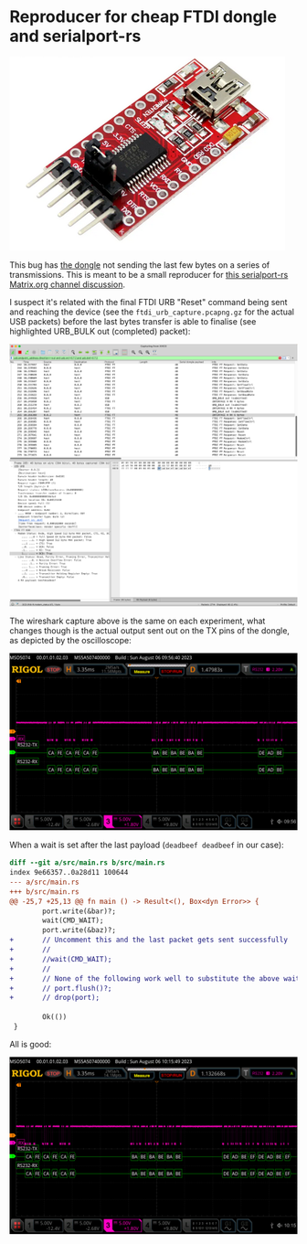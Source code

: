 # Reproducer for cheap FTDI dongle and serialport-rs

![cheap FTDI dongle](./img/ft232rt.png)

This bug has [the dongle](https://www.aliexpress.com/item/4001105371136.html) not sending the last few bytes on a series of transmissions. This is meant to be a small reproducer for [this serialport-rs Matrix.org channel discussion](https://matrix.to/#/!cnJwoUGZmLziNcGNua:matrix.org/$2d_Wiu_tC6DfOJT4YCWo-e5nCUlHamFjczpXgIFBGko).

I suspect it's related with the final FTDI URB "Reset" command being sent and reaching the device (see the `ftdi_urb_capture.pcapng.gz` for the actual USB packets) before the last bytes transfer is able to finalise (see highlighted URB_BULK out (completed) packet):

![wireshark no wait](./img/wireshark_no_wait.png)

The wireshark capture above is the same on each experiment, what changes though is the actual output sent out on the TX pins of the dongle, as depicted by the oscilloscope:

![rigol truncated capture](./img/truncated_scope_capture.png)

When a wait is set after the last payload (`deadbeef deadbeef` in our case):

```diff
diff --git a/src/main.rs b/src/main.rs
index 9e66357..0a28d11 100644
--- a/src/main.rs
+++ b/src/main.rs
@@ -25,7 +25,13 @@ fn main () -> Result<(), Box<dyn Error>> {
        port.write(&bar)?;
        wait(CMD_WAIT);
        port.write(&baz)?;
+       // Uncomment this and the last packet gets sent successfully
+       //
+       //wait(CMD_WAIT);
+       //
+       // None of the following work well to substitute the above wait(CMD_WAIT):
+       // port.flush()?;
+       // drop(port);
 
        Ok(())
 }
 ```

All is good:

![rigol correct capture](./img/correct_scope_capture.png)
